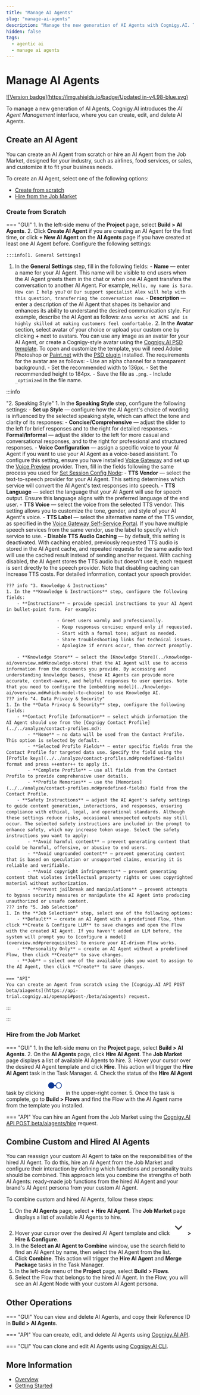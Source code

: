 ```yaml
---
title: "Manage AI Agents"
slug: "manage-ai-agents"
description: "Manage the new generation of AI Agents with Cognigy.AI. The AI Agent Management interface lets you create, edit, and delete AI Agents."
hidden: false
tags:
  - agentic ai
  - manage ai agents
---
```


# Manage AI Agents

[![Version badge](https://img.shields.io/badge/Updated in-v4.98-blue.svg)](../../../release-notes/4.98.md)

To manage a new generation of AI Agents, Cognigy.AI introduces the _AI Agent Management_ interface,
where you can create, edit, and delete AI Agents.

## Create an AI Agent

You can create an AI Agent from scratch or hire an AI Agent from the Job Market, designed for your industry, such as airlines, food services, or sales, and customize it to fit your business needs.

To create an AI Agent, select one of the following options:

- [Create from scratch](#create-from-scratch)
- [Hire from the Job Market](#hire-from-the-job-market)

### Create from Scratch

=== "GUI"
    1. In the left-side menu of the **Project** page, select **Build > AI Agents**.
    2. Click **Create AI Agent** if you are creating an AI Agent for the first time, or click **+ New AI Agent** on the **AI Agents** page if you have created at least one AI Agent before. Configure the following settings:

    :::info[1. General Settings]

  1. In the **General Settings** step, fill in the following fields:
          - **Name** — enter a name for your AI Agent. This name will be visible to end users when the AI Agent greets them in the chat or when one AI Agent transfers the conversation to another AI Agent. For example, `Hello, my name is Sara. How can I help you?` or `Our support specialist Alex will help with this question, transferring the conversation now`.
          - **Description** — enter a description of the AI Agent that shapes its behavior and enhances its ability to understand the desired communication style. For example, describe the AI Agent as follows: `Anna works at ACME and is highly skilled at making customers feel comfortable.`
      2. In the **Avatar** section, select avatar of your choice or upload your custom one by clicking **+** next to avatars.
         You can use any image as an avatar for your AI Agent, or create a Cognigy-style avatar using the [Cognigy.AI PSD template](https://docs.cognigy.com/_assets/ai/empower/agentic-ai/Template.psd). To open and customize the template, you will need Adobe Photoshop or [Paint.net](https://www.getpaint.net/) with the [PSD plugin](https://www.psdplugin.com/) installed. The requirements for the avatar are as follows:
          - Use an alpha channel for a transparent background.
          - Set the recommended width to 136px.
          - Set the recommended height to 184px.
          - Save the file as `.png`.
          - Include `_optimized` in the file name.

  :::info

  "2. Speaking Style"
    1. In the **Speaking Style** step, configure the following settings:
        - **Set up Style** — configure how the AI Agent's choice of wording is influenced by the selected speaking style, which can affect the tone and clarity of its responses:
            - **Concise/Comprehensive** — adjust the slider to the left for brief responses and to the right for detailed responses.
            - **Formal/Informal** — adjust the slider to the left for more casual and conversational responses, and to the right for professional and structured responses.
        - **Voice Configuration** — assign a specific voice to your AI Agent if you want to use your AI Agent as a voice-based assistant. To configure this setting, ensure you have installed [Voice Gateway](../../../voice-gateway/index.md) and set up the [Voice Preview](../../test/voice-preview.md) provider. Then, fill in the fields following the same process you used for [Set Session Config Node](../../build/node-reference/voice/voice-gateway/parameter-details.md#synthesizer---text-to-speech):
            - **TTS Vendor** — select the text-to-speech provider for your AI Agent. This setting determines which service will convert the AI Agent's text responses into speech.
            - **TTS Language** — select the language that your AI Agent will use for speech output. Ensure this language aligns with the preferred language of the end user.
            - **TTS Voice** — select the voice from the selected TTS vendor. This setting allows you to customize the tone, gender, and style of your AI Agent's voice.
            - **TTS Label** — select the alternative name of the TTS vendor, as specified in the [Voice Gateway Self-Service Portal](../../../voice-gateway/webapp/applications.md#add-additional-tts-and-stt-vendor). If you have multiple speech services from the same vendor, use the label to specify which service to use.
            - **Disable TTS Audio Caching** — by default, this setting is deactivated. With caching enabled, previously requested TTS audio is stored in the AI Agent cache, and repeated requests for the same audio text will use the cached result instead of sending another request. With caching disabled, the AI Agent stores the TTS audio but doesn't use it; each request is sent directly to the speech provider. Note that disabling caching can increase TTS costs. For detailed information, contact your speech provider. 

    ??? info "3. Knowledge & Instructions"
    1. In the **Knowledge & Instructions** step, configure the following fields:
        - **Instructions** — provide special instructions to your AI Agent in bullet-point form. For example:
  ```txt
                     - Greet users warmly and professionally.
                     - Keep responses concise; expand only if requested.
                     - Start with a formal tone; adjust as needed.
                     - Share troubleshooting links for technical issues.
                     - Apologize if errors occur, then correct promptly.
  ```
        - **Knowledge Store** — select the [Knowledge Store](../knowledge-ai/overview.md#knowledge-store) that the AI Agent will use to access information from the documents you provide. By accessing and understanding knowledge bases, these AI Agents can provide more accurate, context-aware, and helpful responses to user queries. Note that you need to configure the [embedding model](../knowledge-ai/overview.md#which-model-to-choose) to use Knowledge AI.
    ??? info "4. Data Privacy & Security"
    1. In the **Data Privacy & Security** step, configure the following fields:
        - **Contact Profile Information** — select which information the AI Agent should use from the [Cognigy Contact Profile](../../analyze/contact-profiles.md):
            - **None** — no data will be used from the Contact Profile. This option is selected by default.
            - **Selected Profile Fields** — enter specific fields from the Contact Profile for targeted data use. Specify the field using the [Profile keys](../../analyze/contact-profiles.md#predefined-fields) format and press ++enter++ to apply it.
            - **Complete Profile** — use all fields from the Contact Profile to provide comprehensive user details. 
            - **Profile Memories** — use the [Memories](../../analyze/contact-profiles.md#predefined-fields) field from the Contact Profile.
        - **Safety Instructions** — adjust the AI Agent's safety settings to guide content generation, interactions, and responses, ensuring compliance with ethical, legal, and operational standards. Although these settings reduce risks, occasional unexpected outputs may still occur. The selected safety instructions are included in the prompt to enhance safety, which may increase token usage. Select the safety instructions you want to apply:
            - **Avoid harmful content** — prevent generating content that could be harmful, offensive, or abusive to end users.
            - **Avoid ungrounded content** — prevent generating content that is based on speculation or unsupported claims, ensuring it is reliable and verifiable.
            - **Avoid copyright infringements** — prevent generating content that violates intellectual property rights or uses copyrighted material without authorization.
            - **Prevent jailbreak and manipulations** — prevent attempts to bypass security measures or manipulate the AI Agent into producing unauthorized or unsafe content.
    ??? info "5. Job Selection"
    1. In the **Job Selection** step, select one of the following options:
        - **Default** — create an AI Agent with a predefined Flow, then click **Create & Configure LLM** to save changes and open the Flow with the created AI Agent. If you haven't added an LLM before, the system will prompt you to [configure a model](overview.md#prerequisites) to ensure your AI-driven Flow works.
        - **Personality Only** — create an AI Agent without a predefined Flow, then click **Create** to save changes.
        - **Job** — select one of the available jobs you want to assign to the AI Agent, then click **Create** to save changes.

    === "API"
    You can create an Agent from scratch using the [Cognigy.AI API POST beta/aiagents](https://api-trial.cognigy.ai/openapi#post-/beta/aiagents) request.

  :::

:::




### Hire from the Job Market

=== "GUI"
    1. In the left-side menu on the **Project** page, select **Build > AI Agents**.
    2. On the **AI Agents** page, click **Hire AI Agent**. The **Job Market** page displays a list of available AI Agents to hire.
    3. Hover your cursor over the desired AI Agent template and click **Hire**. This action will trigger the **Hire AI Agent** task in the Task Manager.
    4. Check the status of the **Hire AI Agent** task by clicking ![task-menu](../../../../static/img/_assets/icons/task-menu.svg) in the upper-right corner.
    5. Once the task is complete, go to **Build > Flows**  and find the Flow with the AI Agent name from the template you installed.

=== "API"
    You can hire an Agent from the Job Market using the [Cognigy.AI API POST beta/aiagents/hire](https://api-trial.cognigy.ai/openapi#post-/beta/aiagents/hire) request.

## Combine Custom and Hired AI Agents

You can reassign your custom AI Agent to take on the responsibilities of the hired AI Agent.
To do this, hire an AI Agent from the Job Market
and configure their interaction by defining which functions and personality traits should be combined.
This approach lets you combine the strengths of both AI Agents: ready-made job functions from the hired AI Agent and your brand's AI Agent persona from your custom AI Agent.

To combine custom and hired AI Agents, follow these steps:

1. On the **AI Agents** page, select **+ Hire AI Agent**. The **Job Market** page displays a list of available AI Agents to hire.
2. Hover your cursor over the desired AI Agent template and click ![expand](../../../../static/img/_assets/icons/expand.svg) **> Hire & Configure**.
3. In the **Select an AI Agent to Combine** window, use the search field to find an AI Agent by name, then select the AI Agent from the list.
4. Click **Combine**. This action will trigger the **Hire AI Agent** and **Merge Package** tasks in the Task Manager.
5. In the left-side menu of the **Project** page, select **Build > Flows**.
6. Select the Flow that belongs to the hired AI Agent. In the Flow, you will see an AI Agent Node with your custom AI Agent persona.

## Other Operations

=== "GUI"
     You can view and delete AI Agents, and copy their Reference ID in **Build > AI Agents**.

=== "API"
    You can create, edit, and delete AI Agents using [Cognigy.AI API](https://api-trial.cognigy.ai/openapi#get-/beta/aiagents).

=== "CLI"
     You can clone and edit AI Agents using [Cognigy.AI CLI](https://github.com/Cognigy/Cognigy-CLI).

## More Information

- [Overview](overview.md)
- [Getting Started](getting-started.md)